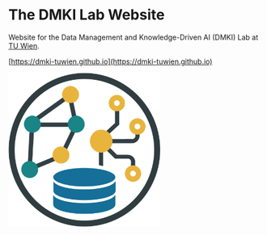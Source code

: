 # The DMKI Lab Website

Website for the Data Management and Knowledge-Driven AI (DMKI) Lab at [TU Wien](https://www.tuwien.at).

[https://dmki-tuwien.github.io](https://dmki-tuwien.github.io)

<img src="dmki-logo.png" alt="DMKI Lab Logo" width="300"/>
